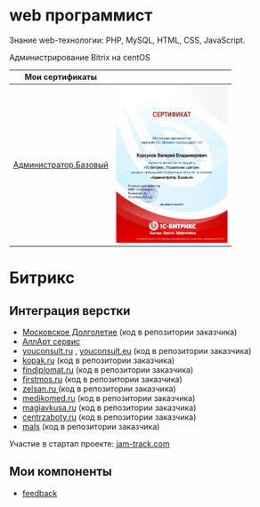# web программист

Знание  web-технологии: PHP, MySQL, HTML, CSS, JavaScript.

Администрирование Bitrix на centOS

| Мои сертификаты | |
| ---- | ---- |
| <a href="certificates/adminBase.pdf">Администратор.Базовый</a> | <img src="certificates/adminBase.jpg" width="200"> |


# Битрикс 

## Интеграция верстки

* [Московское Долголетие](mos-dolgoletie/index.md) (код в репозитории заказчика)
* [АллАрт сервис]([mos-dolgoletie/index.md](https://allart-service.ru)) 
* [youconsult.ru](https://youconsult.ru/) , [youconsult.eu](https://youconsult.eu/) (код в репозитории заказчика)
* [kopak.ru](https://kopak.ru) (код в репозитории заказчика)
* [findiplomat.ru](https://findiplomat.ru/) (код в репозитории заказчика)
* [firstmos.ru](https://firstmos.ru/) (код в репозитории заказчика)
* [zelsan.ru ](http://zelsan.ru/) (код в репозитории заказчика)
* [medikomed.ru](http://medikomed.ru/) (код в репозитории заказчика)
* [magiavkusa.ru](https://magiavkusa.ru/) (код в репозитории заказчика)
* [centrzaboty.ru](https://centrzaboty.ru/) (код в репозитории заказчика)
* [mals](mals/initial.md) (код в репозитории заказчика)

Участие в стартап проекте: [jam-track.com](https://jam-track.com)



## Мои компоненты 

* [feedback](https://github.com/valeriykorsunov/feedback_kvv) 

 



